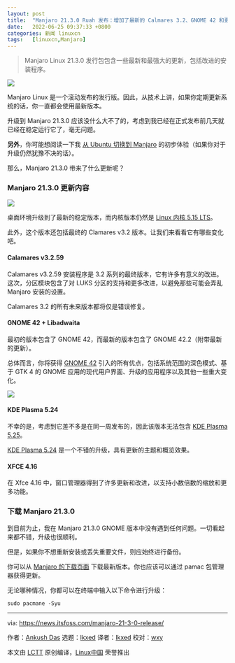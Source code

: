 ```yaml
---
layout: post
title:	"Manjaro 21.3.0 Ruah 发布：增加了最新的 Calmares 3.2、GNOME 42 和更多升级"
date:	2022-06-25 09:37:33 +0800 
categories:	新闻 linuxcn 
tags:	[linuxcn,Manjaro]
---
```




> 
> Manjaro Linux 21.3.0 发行包包含一些最新和最强大的更新，包括改进的安装程序。
> 
> 
> 


![](/Asserts/Images//attachment/album/202206/25/093727pqm59kkragcaga4c.jpg)


Manjaro Linux 是一个滚动发布的发行版。因此，从技术上讲，如果你定期更新系统的话，你一直都会使用最新版本。


升级到 Manjaro 21.3.0 应该没什么大不了的，考虑到我已经在正式发布前几天就已经在稳定运行它了，毫无问题。


**另外**，你可能想阅读一下我 [从 Ubuntu 切换到 Manjaro](https://news.itsfoss.com/manjaro-linux-experience/) 的初步体验（如果你对于升级仍然犹豫不决的话）。


那么，Manjaro 21.3.0 带来了什么更新呢？


### Manjaro 21.3.0 更新内容


![](/Asserts/Images//attachment/album/202206/25/093733sr72m6fequ36fh7z.jpg)


桌面环境升级到了最新的稳定版本，而内核版本仍然是 [Linux 内核 5.15 LTS](https://news.itsfoss.com/linux-kernel-5-15-release/)。


此外，这个版本还包括最终的 Clamares v3.2 版本。让我们来看看它有哪些变化吧。


#### Calamares v3.2.59


Calamares v3.2.59 安装程序是 3.2 系列的最终版本，它有许多有意义的改进。这次，分区模块包含了对 LUKS 分区的支持和更多改进，以避免那些可能会弄乱 Manjaro 安装的设置。


Calamares 3.2 的所有未来版本都将仅是错误修复。


#### GNOME 42 + Libadwaita


最初的版本包含了 GNOME 42，而最新的版本包含了 GNOME 42.2（附带最新的更新）。


总体而言，你将获得 [GNOME 42](https://news.itsfoss.com/gnome-42-release/) 引入的所有优点，包括系统范围的深色模式、基于 GTK 4 的 GNOME 应用的现代用户界面、升级的应用程序以及其他一些重大变化。


![](/Asserts/Images//attachment/album/202206/25/093734kpzzz8six5pjjppx.png)


#### KDE Plasma 5.24


不幸的是，考虑到它差不多是在同一周发布的，因此该版本无法包含 [KDE Plasma 5.25](https://news.itsfoss.com/kde-plasma-5-25-release/)。


[KDE Plasma 5.24](https://news.itsfoss.com/kde-plasma-5-24-lts-release/) 是一个不错的升级，具有更新的主题和概览效果。


#### XFCE 4.16


在 Xfce 4.16 中，窗口管理器得到了许多更新和改进，以支持小数倍数的缩放和更多功能。


### 下载 Manjaro 21.3.0


到目前为止，我在 Manjaro 21.3.0 GNOME 版本中没有遇到任何问题。一切看起来都不错，升级也很顺利。


但是，如果你不想重新安装或丢失重要文件，则应始终进行备份。


你可以从 [Manjaro 的下载页面](https://manjaro.org/download/) 下载最新版本。你也应该可以通过 pamac 包管理器获得更新。


无论哪种情况，你都可以在终端中输入以下命令进行升级：



```
sudo pacmane -Syu

```



---


via: <https://news.itsfoss.com/manjaro-21-3-0-release/>


作者：[Ankush Das](https://news.itsfoss.com/author/ankush/) 选题：[lkxed](https://github.com/lkxed) 译者：[lkxed](https://github.com/lkxed) 校对：[wxy](https://github.com/wxy)


本文由 [LCTT](https://github.com/LCTT/TranslateProject) 原创编译，[Linux中国](https://linux.cn/) 荣誉推出
